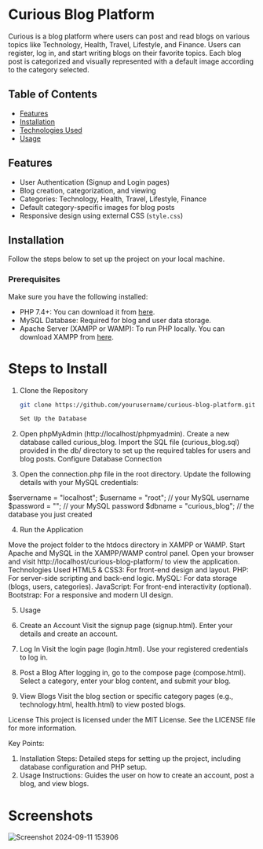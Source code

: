 # Curious Blog Platform

Curious is a blog platform where users can post and read blogs on various topics like Technology, Health, Travel, Lifestyle, and Finance. Users can register, log in, and start writing blogs on their favorite topics. Each blog post is categorized and visually represented with a default image according to the category selected.

## Table of Contents

- [Features](#features)
- [Installation](#installation)
- [Technologies Used](#technologies-used)
- [Usage](#usage)



## Features

- User Authentication (Signup and Login pages)
- Blog creation, categorization, and viewing
- Categories: Technology, Health, Travel, Lifestyle, Finance
- Default category-specific images for blog posts
- Responsive design using external CSS (`style.css`)

## Installation

Follow the steps below to set up the project on your local machine.

### Prerequisites

Make sure you have the following installed:

- PHP 7.4+: You can download it from [here](https://www.php.net/downloads).
- MySQL Database: Required for blog and user data storage.
- Apache Server (XAMPP or WAMP): To run PHP locally. You can download XAMPP from [here](https://www.apachefriends.org/index.html).

# Steps to Install

1. Clone the Repository

   ```bash
   git clone https://github.com/yourusername/curious-blog-platform.git

   Set Up the Database

2. Open phpMyAdmin (http://localhost/phpmyadmin).
Create a new database called curious_blog.
Import the SQL file (curious_blog.sql) provided in the db/ directory to set up the required tables for users and blog posts.
Configure Database Connection

3. Open the connection.php file in the root directory.
Update the following details with your MySQL credentials:

$servername = "localhost";
$username = "root"; // your MySQL username
$password = ""; // your MySQL password
$dbname = "curious_blog"; // the database you just created

4. Run the Application

Move the project folder to the htdocs directory in XAMPP or WAMP.
Start Apache and MySQL in the XAMPP/WAMP control panel.
Open your browser and visit http://localhost/curious-blog-platform/ to view the application.
Technologies Used
HTML5 & CSS3: For front-end design and layout.
PHP: For server-side scripting and back-end logic.
MySQL: For data storage (blogs, users, categories).
JavaScript: For front-end interactivity (optional).
Bootstrap: For a responsive and modern UI design.


5. Usage

   
1. Create an Account
Visit the signup page (signup.html).
Enter your details and create an account.
2. Log In
Visit the login page (login.html).
Use your registered credentials to log in.
3. Post a Blog
After logging in, go to the compose page (compose.html).
Select a category, enter your blog content, and submit your blog.
4. View Blogs
Visit the blog section or specific category pages (e.g., technology.html, health.html) to view posted blogs.



License
This project is licensed under the MIT License. See the LICENSE file for more information.


 Key Points:
1. Installation Steps: Detailed steps for setting up the project, including database configuration and PHP setup.
2. Usage Instructions: Guides the user on how to create an account, post a blog, and view blogs.


# Screenshots

![Screenshot 2024-09-11 153906](https://github.com/user-attachments/assets/7a9ec837-88dd-4a7f-8b76-e09ec1225bf6)


